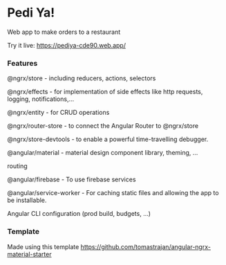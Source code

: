 # Pedi Ya!
Web app to make orders to a restaurant

Try it live: https://pediya-cde90.web.app/
### Features
@ngrx/store - including reducers, actions, selectors

@ngrx/effects - for implementation of side effects like http requests, logging, notifications,...

@ngrx/entity - for CRUD operations

@ngrx/router-store - to connect the Angular Router to @ngrx/store

@ngrx/store-devtools - to enable a powerful time-travelling debugger.

@angular/material - material design component library, theming, ...

routing

@angular/firebase - To use firebase services

@angular/service-worker - For caching static files and allowing the app to be installable.

Angular CLI configuration (prod build, budgets, ...)

### Template
Made using this template https://github.com/tomastrajan/angular-ngrx-material-starter
